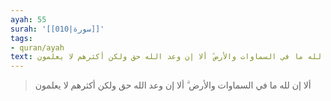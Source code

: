 ```yaml
---
ayah: 55
surah: '[[010|سورة]]'
tags:
- quran/ayah
text: ألا إن لله ما في السماوات والأرض ۗ ألا إن وعد الله حق ولكن أكثرهم لا يعلمون
---
```

> ألا إن لله ما في السماوات والأرض ۗ ألا إن وعد الله حق ولكن أكثرهم لا يعلمون
